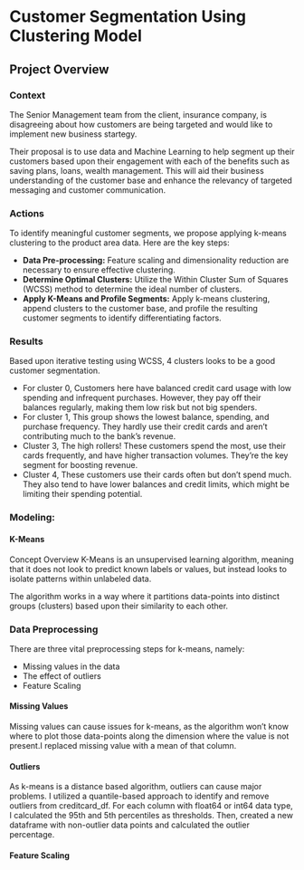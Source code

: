 # Customer Segmentation Using Clustering Model

## Project Overview 
### Context
The Senior Management team from the client, insurance company,  is disagreeing about how customers are being targeted and would like to implement new business startegy. 

Their proposal is to use data and Machine Learning to help segment up their customers based upon their engagement with each of the benefits such as saving plans, loans, wealth management.  This will aid their business understanding of the customer base and enhance the relevancy of targeted messaging and customer communication.

### Actions
To identify meaningful customer segments, we propose applying k-means clustering to the product area data. Here are the key steps:

- **Data Pre-processing:** Feature scaling and dimensionality reduction are necessary to ensure effective clustering.
- **Determine Optimal Clusters:** Utilize the Within Cluster Sum of Squares (WCSS) method to determine the ideal number of clusters.
- **Apply K-Means and Profile Segments:** Apply k-means clustering, append clusters to the customer base, and profile the resulting customer segments to identify differentiating factors.

### Results
Based upon iterative testing using WCSS, 4 clusters looks to be a good customer segmentation.

- For cluster 0, Customers here have balanced credit card usage with low spending and infrequent purchases. However, they pay off their balances regularly, making them low risk but not big spenders.
- For cluster 1,  This group shows the lowest balance, spending, and purchase frequency. They hardly use their credit cards and aren’t contributing much to the bank’s revenue.
- Cluster 3, The high rollers! These customers spend the most, use their cards frequently, and have higher transaction volumes. They’re the key segment for boosting revenue.
- Cluster 4, These customers use their cards often but don’t spend much. They also tend to have lower balances and credit limits, which might be limiting their spending potential.

### Modeling:
#### K-Means

Concept Overview
K-Means is an unsupervised learning algorithm, meaning that it does not look to predict known labels or values, but instead looks to isolate patterns within unlabeled data.

The algorithm works in a way where it partitions data-points into distinct groups (clusters) based upon their similarity to each other.

### Data Preprocessing
There are three vital preprocessing steps for k-means, namely:

- Missing values in the data
- The effect of outliers
- Feature Scaling

#### Missing Values
Missing values can cause issues for k-means, as the algorithm won’t know where to plot those data-points along the dimension where the value is not present.I replaced missing value with a mean of that column. 

#### Outliers
As k-means is a distance based algorithm, outliers can cause major problems. I utilized a quantile-based approach to identify and remove outliers from creditcard_df. For each column with float64 or int64 data type, I calculated the 95th and 5th percentiles as thresholds. Then, created a new dataframe with non-outlier data points and calculated the outlier percentage.

#### Feature Scaling




  
